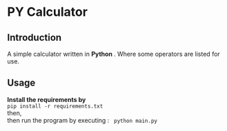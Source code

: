 <h1> PY Calculator </h1>
<h2> Introduction </h2>
A simple calculator written in <b>Python </b> . Where some operators are listed for use. 

<h2> Usage </h2>
<b>Install the requirements by </b>
<br>
<code>pip install -r requirements.txt </code> 
<br>
then,
<br>
then run the program by executing : <code> python main.py
<br>

